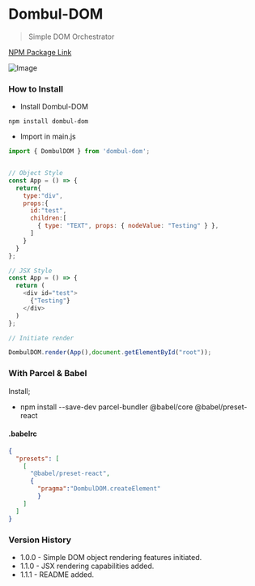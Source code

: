 # Dombul-DOM

> Simple DOM Orchestrator

[NPM Package Link](https://www.npmjs.com/package/dombul-dom)

![Image](https://i.ibb.co/7X5NY0S/dombul-logo.png)

### How to Install
- Install Dombul-DOM

` npm install dombul-dom `

- Import in main.js

```js
import { DombulDOM } from 'dombul-dom';


// Object Style
const App = () => {
  return{
    type:"div",
    props:{
      id:"test",
      children:[
        { type: "TEXT", props: { nodeValue: "Testing" } },
      ]
    }
  }
};

// JSX Style
const App = () => {
  return (
    <div id="test">
      {"Testing"}
    </div>
  )
};

// Initiate render

DombulDOM.render(App(),document.getElementById("root"));
```

### With Parcel & Babel

Install;

- npm install --save-dev parcel-bundler @babel/core @babel/preset-react

#### .babelrc

```JSON
{
  "presets": [
    [
      "@babel/preset-react",
      {
        "pragma":"DombulDOM.createElement"
        }
    ]
  ]
}

```

### Version History

- 1.0.0 - Simple DOM object rendering features initiated.
- 1.1.0 - JSX rendering capabilities added.
- 1.1.1 - README added.
